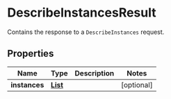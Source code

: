 

# DescribeInstancesResult

Contains the response to a <code>DescribeInstances</code> request.

## Properties

| Name | Type | Description | Notes |
|------------ | ------------- | ------------- | -------------|
|**instances** | [**List**](List.md) |  |  [optional] |



